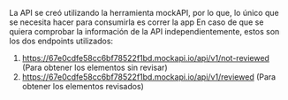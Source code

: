 La API se creó utilizando la herramienta mockAPI, por lo que, lo único que se necesita hacer para consumirla es correr la app
En caso de que se quiera comprobar la información de la API independientemente, estos son los dos endpoints utilizados:
1. https://67e0cdfe58cc6bf78522f1bd.mockapi.io/api/v1/not-reviewed (Para obtener los elementos sin revisar)
2. https://67e0cdfe58cc6bf78522f1bd.mockapi.io/api/v1/reviewed (Para obtener los elementos revisados)
